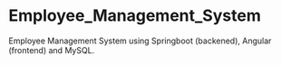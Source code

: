 # Employee_Management_System
Employee Management System using Springboot (backened), Angular (frontend) and MySQL. 
